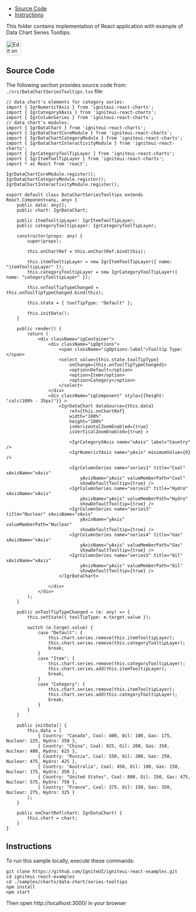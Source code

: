 <!-- NOTE: do not change this file because it will be auto re-generated from template file: -->
<!-- https://github.com/IgniteUI/igniteui-react-examples/tree/master/templates/sample/ReadMe.md -->

<!-- ## Table of Contents -->
<!-- - [Sample Preview](#Sample-Preview) -->
- [Source Code](#Source-Code)
- [Instructions](#Instructions)

This folder contains implementation of React application with example of Data Chart Series Tooltips.
<!-- in the Data Chart component -->
<!-- [Data Chart](https://infragistics.com/Reactsite/components/data-chart.html) -->

<html lang="en" xmlns="http://www.w3.org/1999/xhtml">
    <body>
        <a target="_blank" href="https://codesandbox.io/s/github/IgniteUI/igniteui-react-examples/tree/master/samples/charts/data-chart/series-tooltips?fontsize=14&hidenavigation=1&theme=dark&view=preview&file=/src/DataChartSeriesTooltips.tsx" rel="noopener noreferrer">
            <img height="40px" style="border-radius: 0.25rem" alt="Edit on CodeSandbox" src="https://static.infragistics.com/xplatform/images/sandbox/code.png"/>
        </a>
        <!-- <a target="_blank"
href="https://codesandbox.io/s/github/IgniteUI/igniteui-react-examples/tree/master/samples/maps/geo-map/binding-csv-points?fontsize=14&hidenavigation=1&theme=dark&view=preview">
            <img alt="Edit Sample" src="https://codesandbox.io/static/img/play-codesandbox.svg"/>
        </a> -->
        <!-- <a target="_blank" style="margin-left: 0.5rem"
href="https://codesandbox.io/embed/github/IgniteUI/igniteui-react-examples/tree/master/samples/charts/data-chart/series-tooltips?fontsize=14&hidenavigation=1&theme=dark&view=preview&file=/src/DataChartSeriesTooltips.tsx">
            <img height="40px" style="border-radius: 5px" alt="View on CodeSandbox" src="https://static.infragistics.com/xplatform/images/sandbox/view.png"/>
        </a> -->
        <!-- <a target="_blank"
href="https://codesandbox.io/embed/github/IgniteUI/igniteui-react-examples/tree/master/samples/maps/geo-map/binding-csv-points?fontsize=14&hidenavigation=1&theme=dark&view=preview">
            <img alt="View on CodeSandbox" src="https://static.infragistics.com/xplatform/images/sandbox/view.png"/>
        </a>
https://codesandbox.io/embed/react-treemap-overview-rtb45
https://codesandbox.io/static/img/play-codesandbox.svg
https://codesandbox.io/embed/react-treemap-overview-rtb45?view=browser -->
    </body>
</html>

<!-- ## Sample Preview -->

<!-- <iframe
  src="https://codesandbox.io/embed/github/IgniteUI/igniteui-react-examples/tree/master/samples/charts/data-chart/series-tooltips?fontsize=14&hidenavigation=1&theme=dark&view=preview&file=/src/DataChartSeriesTooltips.tsx"
  style="width:100%; height:400px; border:0; border-radius: 4px; overflow:hidden;"
  allow="accelerometer; ambient-light-sensor; camera; encrypted-media; geolocation; gyroscope; hid; microphone; midi; payment; usb; vr"
  sandbox="allow-forms allow-modals allow-popups allow-presentation allow-same-origin allow-scripts"
></iframe> -->

## Source Code

The following section provides source code from:
`./src/DataChartSeriesTooltips.tsx` file:

```tsx
// data chart's elements for category series:
import { IgrNumericYAxis } from 'igniteui-react-charts';
import { IgrCategoryXAxis } from 'igniteui-react-charts';
import { IgrColumnSeries } from 'igniteui-react-charts';
// data chart's modules:
import { IgrDataChart } from 'igniteui-react-charts';
import { IgrDataChartCoreModule } from 'igniteui-react-charts';
import { IgrDataChartCategoryModule } from 'igniteui-react-charts';
import { IgrDataChartInteractivityModule } from 'igniteui-react-charts';
import { IgrCategoryToolTipLayer } from 'igniteui-react-charts';
import { IgrItemToolTipLayer } from 'igniteui-react-charts';
import * as React from 'react';

IgrDataChartCoreModule.register();
IgrDataChartCategoryModule.register();
IgrDataChartInteractivityModule.register();

export default class DataChartSeriesTooltips extends React.Component<any, any> {
    public data: any[];
    public chart: IgrDataChart;

    public itemTooltipLayer: IgrItemToolTipLayer;
    public categoryTooltipLayer: IgrCategoryToolTipLayer;

    constructor(props: any) {
        super(props);

        this.onChartRef = this.onChartRef.bind(this);

        this.itemTooltipLayer = new IgrItemToolTipLayer({ name: "itemTooltipLayer" });
        this.categoryTooltipLayer = new IgrCategoryToolTipLayer({ name: "categoryTooltipLayer" });

        this.onToolTipTypeChanged = this.onToolTipTypeChanged.bind(this);

        this.state = { toolTipType: "Default" };

        this.initData();
    }

    public render() {
        return (
            <div className="igContainer">
                <div className="igOptions">
                    <span className="igOptions-label">Tooltip Type: </span>
                    <select value={this.state.toolTipType}
                        onChange={this.onToolTipTypeChanged}>
                        <option>Default</option>
                        <option>Item</option>
                        <option>Category</option>
                    </select>
                </div>
                <div className="igComponent" style={{height: "calc(100% - 35px)"}} >
                    <IgrDataChart dataSource={this.data}
                        ref={this.onChartRef}
                        width="100%"
                        height="100%"
                        isHorizontalZoomEnabled={true}
                        isVerticalZoomEnabled={true} >

                        <IgrCategoryXAxis name="xAxis" label="Country" />
                        <IgrNumericYAxis name="yAxis" minimumValue={0} />

                        <IgrColumnSeries name="series1" title="Coal" xAxisName="xAxis"
                            yAxisName="yAxis" valueMemberPath="Coal"
                            showDefaultTooltip={true} />
                        <IgrColumnSeries name="series2" title="Hydro" xAxisName="xAxis"
                            yAxisName="yAxis" valueMemberPath="Hydro"
                            showDefaultTooltip={true} />
                        <IgrColumnSeries name="series3" title="Nuclear" xAxisName="xAxis"
                            yAxisName="yAxis" valueMemberPath="Nuclear"
                            showDefaultTooltip={true} />
                        <IgrColumnSeries name="series4" title="Gas" xAxisName="xAxis"
                            yAxisName="yAxis" valueMemberPath="Gas"
                            showDefaultTooltip={true} />
                        <IgrColumnSeries name="series5" title="Oil" xAxisName="xAxis"
                            yAxisName="yAxis" valueMemberPath="Oil"
                            showDefaultTooltip={true} />
                    </IgrDataChart>

                </div>
            </div>
        );
    }

    public onToolTipTypeChanged = (e: any) => {
        this.setState({ toolTipType: e.target.value });

        switch (e.target.value) {
            case "Default": {
                this.chart.series.remove(this.itemTooltipLayer);
                this.chart.series.remove(this.categoryTooltipLayer);
                break;
            }
            case "Item": {
                this.chart.series.remove(this.categoryTooltipLayer);
                this.chart.series.add(this.itemTooltipLayer);
                break;
            }
            case "Category": {
                this.chart.series.remove(this.itemTooltipLayer);
                this.chart.series.add(this.categoryTooltipLayer);
                break;
            }
        }
    }

    public initData() {
        this.data = [
            { Country: "Canada", Coal: 400, Oil: 100, Gas: 175, Nuclear: 225, Hydro: 350 },
            { Country: "China", Coal: 925, Oil: 200, Gas: 350, Nuclear: 400, Hydro: 625 },
            { Country: "Russia", Coal: 550, Oil: 200, Gas: 250, Nuclear: 475, Hydro: 425 },
            { Country: "Australia", Coal: 450, Oil: 100, Gas: 150, Nuclear: 175, Hydro: 350 },
            { Country: "United States", Coal: 800, Oil: 250, Gas: 475, Nuclear: 575, Hydro: 750 },
            { Country: "France", Coal: 375, Oil: 150, Gas: 350, Nuclear: 275, Hydro: 325 }
        ];
    }

    public onChartRef(chart: IgrDataChart) {
        this.chart = chart;
    }
}

```

## Instructions
To run this sample locally, execute these commands:

```
git clone https://github.com/IgniteUI/igniteui-react-examples.git
cd igniteui-react-examples
cd ./samples/charts/data-chart/series-tooltips
npm install
npm start

```

Then open http://localhost:3000/ in your browser

